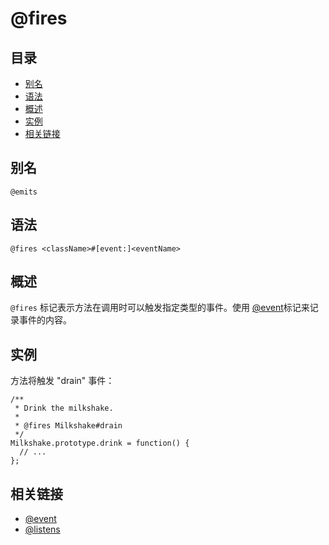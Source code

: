 <!--
title: @fires
order: 323
author: yuer
-->

# @fires

## 目录

- [别名](#别名)
- [语法](#语法)
- [概述](#概述)
- [实例](#实例)
- [相关链接](#相关链接)

## 别名

```
@emits
```

## 语法

```
@fires <className>#[event:]<eventName>
```

## 概述

`@fires` 标记表示方法在调用时可以触发指定类型的事件。使用 [@event](./tags-event.md)标记来记录事件的内容。

## 实例

方法将触发 "drain" 事件：

```
/**
 * Drink the milkshake.
 *
 * @fires Milkshake#drain
 */
Milkshake.prototype.drink = function() {
  // ...
};
```

## 相关链接

- [@event](./tags-event.md)
- [@listens](./tags-listens.md)